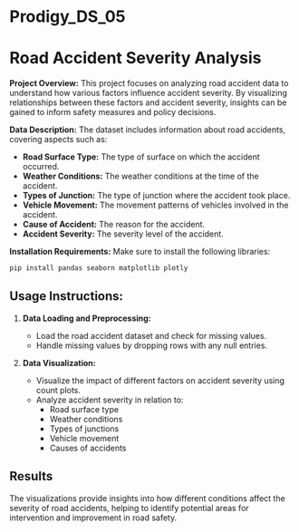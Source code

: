 # Prodigy_DS_05

# Road Accident Severity Analysis

**Project Overview:**
This project focuses on analyzing road accident data to understand how various factors influence accident severity. By visualizing relationships between these factors and accident severity, insights can be gained to inform safety measures and policy decisions.

**Data Description:**
The dataset includes information about road accidents, covering aspects such as:
- **Road Surface Type:** The type of surface on which the accident occurred.
- **Weather Conditions:** The weather conditions at the time of the accident.
- **Types of Junction:** The type of junction where the accident took place.
- **Vehicle Movement:** The movement patterns of vehicles involved in the accident.
- **Cause of Accident:** The reason for the accident.
- **Accident Severity:** The severity level of the accident.

**Installation Requirements:**
Make sure to install the following libraries:

```bash
pip install pandas seaborn matplotlib plotly
```

## Usage Instructions:
1. **Data Loading and Preprocessing:**
   - Load the road accident dataset and check for missing values.
   - Handle missing values by dropping rows with any null entries.

2. **Data Visualization:**
   - Visualize the impact of different factors on accident severity using count plots.
   - Analyze accident severity in relation to:
     - Road surface type
     - Weather conditions
     - Types of junctions
     - Vehicle movement
     - Causes of accidents

## Results
The visualizations provide insights into how different conditions affect the severity of road accidents, helping to identify potential areas for intervention and improvement in road safety.
